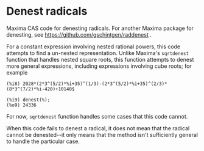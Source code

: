 # Denest radicals
 Maxima CAS code for denesting radicals. For another Maxima package for denesting, see https://github.com/gschintgen/raddenest .
 
 For a constant expression involving nested rational powers, this code attempts to find a un-nested representation. Unlike Maxima's `sqrtdenest` function that handles nested square roots, this function attempts to denest more general expressions, including expressions involving cube roots; for example
 ~~~
(%i8) 2028*(2*3^(5/2)*%i+35)^(1/3)-(2*3^(5/2)*%i+35)^(2/3)*(8*3^(7/2)*%i-420)+10140$

(%i9) denest(%);
(%o9) 24336
 ~~~
 
 For now, `sqrtdenest` function handles some cases that this code cannot.

 When this code fails to denest a radical, it does not mean that the radical cannot be denested--it only means that the method isn't sufficiently general to handle the particular case.

